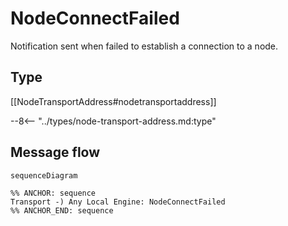 # NodeConnectFailed

<!-- --8<-- [start:purpose] -->
Notification sent when failed to establish a connection to a node.
<!-- --8<-- [end:purpose] -->

## Type

<!-- --8<-- [start:type] -->
[[NodeTransportAddress#nodetransportaddress]]

--8<-- "../types/node-transport-address.md:type"
<!-- --8<-- [end:type] -->

## Message flow

<!-- --8<-- [start:messages] -->
```mermaid
sequenceDiagram

%% ANCHOR: sequence
Transport -) Any Local Engine: NodeConnectFailed
%% ANCHOR_END: sequence
```
<!-- --8<-- [end:messages] -->
